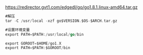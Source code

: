 


https://redirector.gvt1.com/edgedl/go/go1.8.1.linux-amd64.tar.gz

```go
#解压
tar -C /usr/local -xzf go$VERSION.$OS-$ARCH.tar.gz

#设置环境变量
export PATH=$PATH:/usr/local/go/bin

export GOROOT=$HOME/go1.X
export PATH=$PATH:$GOROOT/bin

```